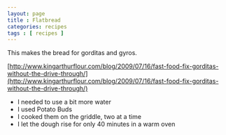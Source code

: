 ```yaml
---
layout: page
title : Flatbread
categories: recipes
tags : [ recipes ]
---
```

This makes the bread for gorditas and gyros.

[http://www.kingarthurflour.com/blog/2009/07/16/fast-food-fix-gorditas-without-the-drive-through/](http://www.kingarthurflour.com/blog/2009/07/16/fast-food-fix-gorditas-without-the-drive-through/)

* I needed to use a bit more water
* I used Potato Buds
* I cooked them on the griddle, two at a time
* I let the dough rise for only 40 minutes in a warm oven
